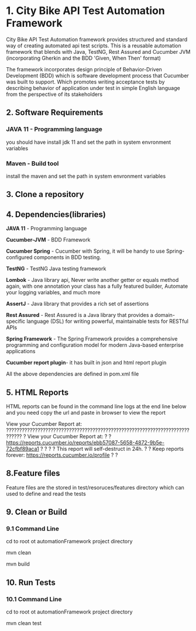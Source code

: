 # 1. City Bike API Test Automation Framework

City Bike API Test Automation framework provides structured and standard way of creating automated api test scripts. This is a reusable automation framework that blends with Java, TestNG, Rest Assured and Cucumber JVM (incorporating Gherkin and the BDD 'Given, When Then' format)

The framework incorporates design principle of Behavior-Driven Development (BDD) which is software development process that Cucumber was built to support. Which promotes writing acceptance tests by describing behavior of application under test in simple English language from the perspective of its stakeholders

## 2. Software Requirements ##

### JAVA 11  - Programming language ###
you should have install jdk 11 and set the path in system envronment variables

### Maven    - Build tool ###
install the maven and set the path in system envronment variables

## 3. Clone a repository ##




## 4. Dependencies(libraries) ##

**JAVA 11**               - Programming language

**Cucumber-JVM**          - BDD Framework

**Cucumber Spring**       - Cucumber with Spring, it will be handy to use Spring-configured components in BDD testing.  

 
**TestNG**                - TestNG Java testing framework

**Lombok**                - Java library api, Never write another getter or equals method again, with one annotation your class has a fully featured builder, Automate                             your logging variables, and much more

**AssertJ**               - Java library that provides a rich set of assertions 

**Rest Assured**          - Rest Assured is a Java library that provides a domain-specific language (DSL) for writing powerful, maintainable tests for RESTful APIs

**Spring Framework**      - The Spring Framework provides a comprehensive programming and configuration model for modern Java-based enterprise applications


**Cucumber report plugin**- it has built in json and html report plugin

All the above dependencies are defined in pom.xml file


## 5. HTML Reports ##
HTML reports can be found in the command line logs at the end line below and you need copy the url and paste in browser to view the report

View your Cucumber Report at:  
????????????????????????????????????????????????????????????????????????????
? View your Cucumber Report at:                                            ?
? https://reports.cucumber.io/reports/ebb57087-5658-4872-9b5e-72cfbf89aca1 ?
?                                                                          ?
? This report will self-destruct in 24h.                                   ?
? Keep reports forever: https://reports.cucumber.io/profile                ?                                          ?


## 8.Feature files ##

Feature files are the stored in test/resoruces/features directory which can used to define and read the tests

## 9. Clean or Build

### 9.1 Command Line ###

cd to root ot automationFramework project directory

mvn clean

mvn build

## 10. Run Tests ##

### 10.1 Command Line ###

cd to root ot automationFramework project directory

mvn clean test 




